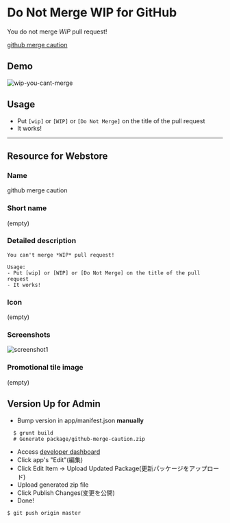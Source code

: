 # Do Not Merge WIP for GitHub

  You do not merge *WIP* pull request!

  [github merge caution](https://chrome.google.com/webstore/detail/github-merge-caution/nimelepbpejjlbmoobocpfnjhihnpked)

## Demo

  ![wip-you-cant-merge](https://f.cloud.github.com/assets/75448/2178447/c9dbe4ce-9667-11e3-9ac6-53c49cad72c7.gif)

## Usage

  - Put `[wip]` or `[WIP]` or `[Do Not Merge]` on the title of the pull request
  - It works!

----

## Resource for Webstore

### Name
github merge caution

### Short name
(empty)

### Detailed description

```
You can't merge *WIP* pull request!

Usage:
- Put [wip] or [WIP] or [Do Not Merge] on the title of the pull request
- It works!
```

### Icon
(empty)

### Screenshots
![screenshot1](https://lh5.googleusercontent.com/e76vtjWYzwgwQcDr6FpLtpvgNLev6ZZkvRzk4GR3V6E9Cb5TQEWDHGat5DGWza5Cje04qWg155w=s400-h275-e365)

### Promotional tile image
(empty)

## Version Up for Admin

- Bump version in app/manifest.json __manually__

```
  $ grunt build
  # Generate package/github-merge-caution.zip
```

- Access [developer dashboard](https://chrome.google.com/webstore/developer/dashboard)
- Click app's "Edit"(編集)
- Click Edit Item -> Upload Updated Package(更新パッケージをアップロード)
- Upload generated zip file
- Click Publish Changes(変更を公開)
- Done!

```
$ git push origin master
```
